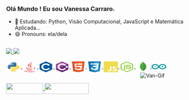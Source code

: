  ### Olá Mundo ! Eu sou Vanessa Carraro. 

- 🌱 Estudando: Python, Visão Computacional, JavaScript e Matemática Aplicada...
- 😄 Pronouns: ela/dela

##



<div align="left"> 

 
  <a href="https://github.com/B10L0G4">
  <img height="180en" src = "https://github-readme-stats.vercel.app/api?username=B10L0G4&show_icons=true&layout=compact&langs_count=3&theme=cobalt&include_all_commits=false&count_private=true"/>
  
  <img height="180em" src= "https://github-readme-stats.vercel.app/api/top-langs/?username=B10L0G4&layout=compact&langs_count=8&theme=cobalt"/>

</div>
  

  <div align="left"> 
   </br>
  <img align="center" alt="Python" height="30" width="40" src="https://raw.githubusercontent.com/devicons/devicon/master/icons/python/python-original.svg"> 
  <img align="center" alt="Java" height="30" width="40" src="https://raw.githubusercontent.com/devicons/devicon/master/icons/java/java-plain.svg">
  <img align="center" alt="C" height="30" width="40" src="https://raw.githubusercontent.com/devicons/devicon/master/icons/c/c-plain.svg">
  <img align="center" alt="Csharp" height="30" width="40" src="https://raw.githubusercontent.com/devicons/devicon/master/icons/csharp/csharp-original.svg">
  <img align="center" alt="HTML" height="30" width="40" src="https://raw.githubusercontent.com/devicons/devicon/master/icons/html5/html5-original.svg">
  <img align="center" alt="CSS" height="30" width="40" src="https://raw.githubusercontent.com/devicons/devicon/master/icons/css3/css3-original.svg">
  <img align="center" alt="Js" height="30" width="40" src="https://raw.githubusercontent.com/devicons/devicon/master/icons/javascript/javascript-plain.svg">
  <img align="center" alt="Js" height="30" width="40" src="https://raw.githubusercontent.com/devicons/devicon/master/icons/nodejs/nodejs-plain.svg">
  <img align="center" alt="Arduino" height="30" width="40" src="https://raw.githubusercontent.com/devicons/devicon/master/icons/mongodb/mongodb-original.svg">
  <img align="center" alt="Arduino" height="30" width="40" src="https://raw.githubusercontent.com/devicons/devicon/master/icons/arduino/arduino-original.svg">
  <img align="right" alt="Van-Gif" height="140" width="140" src="https://user-images.githubusercontent.com/81984134/163482433-8dad9787-f645-4f52-bf80-4ba880cff18b.gif">
   
</div>
 
  ##

 <div>
  <a href = "mailto:vanessacarraro@usp.br"><img src="https://img.shields.io/badge/-Gmail-%23333?style=for-the-badge&logo=gmail&logoColor=white" target="_blank"align="center" height="30" width="100"</a>
  <a href="https://www.linkedin.com/in/vanessacarraro/" target="_blank"><img src="https://img.shields.io/badge/-LinkedIn-%230077B5?style=for-the-badge&logo=linkedin&logoColor=white" target="_blank"align="center"  height="30" width="120" color="pink"</a>
</div>
   

